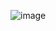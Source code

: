 
![image](https://github.com/VariableLoopArray/Internet-Provider-Website/assets/156558133/9e829f5c-23b3-4fba-83aa-70cfb5f81e51)
